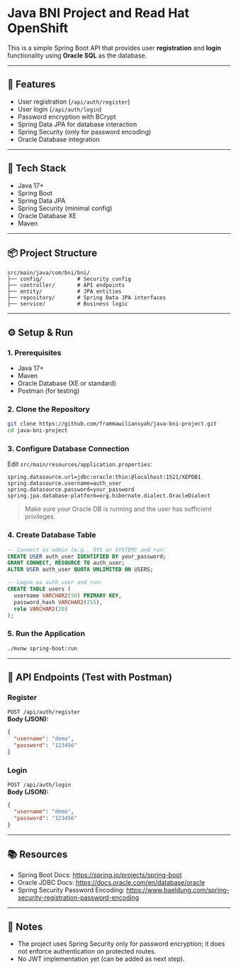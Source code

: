 # Java BNI Project and Read Hat OpenShift

This is a simple Spring Boot API that provides user **registration** and **login** functionality using **Oracle SQL** as the database.

---

## 🚀 Features

- User registration (`/api/auth/register`)
- User login (`/api/auth/login`)
- Password encryption with BCrypt
- Spring Data JPA for database interaction
- Spring Security (only for password encoding)
- Oracle Database integration

---

## 🧱 Tech Stack

- Java 17+
- Spring Boot
- Spring Data JPA
- Spring Security (minimal config)
- Oracle Database XE
- Maven

---

## 📦 Project Structure

```
src/main/java/com/bni/bni/
├── config/           # Security config
├── controller/       # API endpoints
├── entity/           # JPA entities
├── repository/       # Spring Data JPA interfaces
├── service/          # Business logic
```

---

## ⚙️ Setup & Run

### 1. Prerequisites

- Java 17+
- Maven
- Oracle Database (XE or standard)
- Postman (for testing)

### 2. Clone the Repository

```bash
git clone https://github.com/frammawiliansyah/java-bni-project.git
cd java-bni-project
```

### 3. Configure Database Connection

Edit `src/main/resources/application.properties`:

```properties
spring.datasource.url=jdbc:oracle:thin:@localhost:1521/XEPDB1
spring.datasource.username=auth_user
spring.datasource.password=your_password
spring.jpa.database-platform=org.hibernate.dialect.OracleDialect
```

> Make sure your Oracle DB is running and the user has sufficient privileges.

### 4. Create Database Table

```sql
-- Connect as admin (e.g., SYS or SYSTEM) and run:
CREATE USER auth_user IDENTIFIED BY your_password;
GRANT CONNECT, RESOURCE TO auth_user;
ALTER USER auth_user QUOTA UNLIMITED ON USERS;

-- Login as auth_user and run:
CREATE TABLE users (
  username VARCHAR2(50) PRIMARY KEY,
  password_hash VARCHAR2(255),
  role VARCHAR2(20)
);
```

### 5. Run the Application

```bash
./mvnw spring-boot:run
```

---

## 🧪 API Endpoints (Test with Postman)

### Register
`POST /api/auth/register`  
**Body (JSON):**
```json
{
  "username": "demo",
  "password": "123456"
}
```

### Login
`POST /api/auth/login`  
**Body (JSON):**
```json
{
  "username": "demo",
  "password": "123456"
}
```

---

## 📚 Resources

- Spring Boot Docs: https://spring.io/projects/spring-boot  
- Oracle JDBC Docs: https://docs.oracle.com/en/database/oracle  
- Spring Security Password Encoding: https://www.baeldung.com/spring-security-registration-password-encoding  

---

## 📌 Notes

- The project uses Spring Security only for password encryption; it does not enforce authentication on protected routes.
- No JWT implementation yet (can be added as next step).
